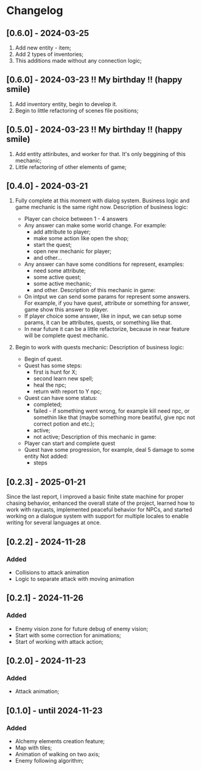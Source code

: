 # Changelog

## [0.6.0] - 2024-03-25

1. Add new entity - item;
2. Add 2 types of inventories;
3. This additions made without any connection logic;

## [0.6.0] - 2024-03-23 !! My birthday !! (happy smile)

1. Add inventory entity, begin to develop it.
2. Begin to little refactoring of scenes file positions;

## [0.5.0] - 2024-03-23 !! My birthday !! (happy smile)

1. Add entity attiributes, and worker for that. It's only beggining of this mechanic;
2. Little refactoring of other elements of game;


## [0.4.0] - 2024-03-21

1. Fully complete at this moment with dialog system. 
  Business logic and game mechanic is the same right now.
  Description of business logic:
    - Player can choice between 1 - 4 answers
    - Any answer can make some world change. For example: 
      * add attribute to player;
      * make some action like open the shop;
      * start the quest;
      * open new mechanic for player;
      * and other...
    - Any answer can have some conditions for represent, examples:
      * need some attribute;
      * some active quest;
      * some active mechanic;
      * and other.
  Description of this mechanic in game:
    - On intput we can send some params for represent some answers. 
      For example, if you have quest, attribute or something for answer,
      game show this answer to player.
    - If player choice some answer, like in input, we can setup some params, 
      it can be attributes, quests, or something like that.
    - In near future it can be a little refactorize, 
      because in near feature will be complete quest mechanic.

2. Begin to work with quests mechanic:
  Description of business logic:
    - Begin of quest.
    - Quest has some steps:
      * first is hunt for X;
      * second learn new spell;
      * heal the npc;
      * return with report to Y npc;
    - Quest can have some status:
      * completed;
      * failed - if something went wrong, for example kill need npc, or somethin like that (maybe something more beatiful, give npc not correct potion and etc.);
      * active;
      * not active;
  Description of this mechanic in game:
    - Player can start and complete quest
    - Quest have some progression, for example, deal 5 damage to some entity
    Not added:
      * steps

## [0.2.3] - 2025-01-21

Since the last report, I improved a basic finite state machine for proper chasing behavior, enhanced the overall state of the project, learned how to work with raycasts, implemented peaceful behavior for NPCs, and started working on a dialogue system with support for multiple locales to enable writing for several languages at once.

## [0.2.2] - 2024-11-28

### Added
- Collisions to attack animation
- Logic to separate attack with moving animation

## [0.2.1] - 2024-11-26

### Added
- Enemy vision zone for future debug of enemy vision;
- Start with some correction for animations;
- Start of working with attack action;

## [0.2.0] - 2024-11-23

### Added
- Attack animation;

## [0.1.0] - until 2024-11-23

### Added
- Alchemy elements creation feature;
- Map with tiles;
- Animation of walking on two axis;
- Enemy following algorithm;
